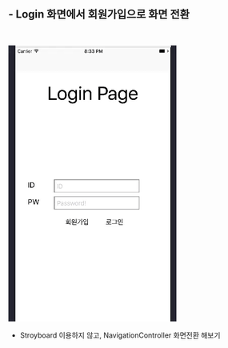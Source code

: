 ## - Login 화면에서 회원가입으로 화면 전환

<br>

![](https://github.com/BaekJinCho/iOS.school/blob/master/Study/Image/ScreenConversion.gif?raw=true)

- Stroyboard 이용하지 않고, NavigationController 화면전환 해보기 